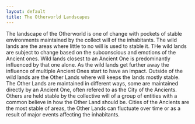 ```yaml
---
layout: default
title: The Otherworld Landscapes
---
```


The landscape of the Otherworld is one of change with pockets of stable environments maintained by the collect will of the inhabitants. The wild lands are the areas where little to no will is used to stable it. THe wild lands are subject to change based on the subconscious and emotions of the Ancient ones. Wild lands closest to an Ancient One is predominantly influenced by that one alone. As the wild lands get further away the influence of multiple Ancient Ones start to have an impact.
Outside of the wild lands are the Other Lands where will keeps the lands mostly stable. The Other Lands are maintained in different ways, some are maintained directly by an Ancient One, often refered to as the City of the Ancients. Others are held stable by the collective will of a group of entities with a common believe in how the Other Land should be. Cities of the Ancients are the most stable of areas, the Other Lands can fluctuate over time or as a result of major events affecting the inhabitants. 